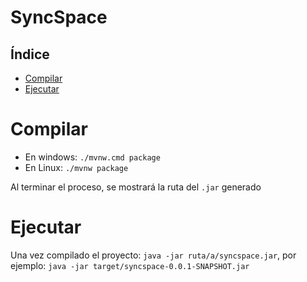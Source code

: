 # SyncSpace

## Índice
- [Compilar](#compilar)
- [Ejecutar](#ejecutar)


# Compilar
- En windows: `./mvnw.cmd package`
- En Linux: `./mvnw package`

Al terminar el proceso, se mostrará la ruta del `.jar` generado

# Ejecutar
Una vez compilado el proyecto: `java -jar ruta/a/syncspace.jar`, por ejemplo: `java -jar target/syncspace-0.0.1-SNAPSHOT.jar`
